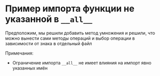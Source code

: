# Пример импорта функции не указанной в `__all__`

Предположим, мы решили добавить метод умножения и решили, что можно вынести сами методы операций и выбор операции в зависимости от знака в отдельный файл

Примечания:

- Ограничение импорта `__all__` не имеет влияния на импорт явно указанных имён


